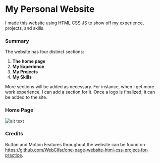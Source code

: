 # My Personal Website
I made this website using HTML CSS JS to show off my experience, projects, and skills.

### Summary
The website has four distinct sections:
1. **The home page**
2. **My Experience**
3. **My Projects**
4. **My Skills**

More sections will be added as necessary. For instance, when I get more work experience, I can add a section for it.
Once a logo is finalized, it can be added to the site.

### Home Page
![alt text](https://media.discordapp.net/attachments/928022919337103393/956441435006197770/unknown.png?width=1237&height=580)

### Credits
Button and Motion Features throughout the website can be found on <https://github.com/WebCifar/one-page-website-html-css-project-for-practice>.


